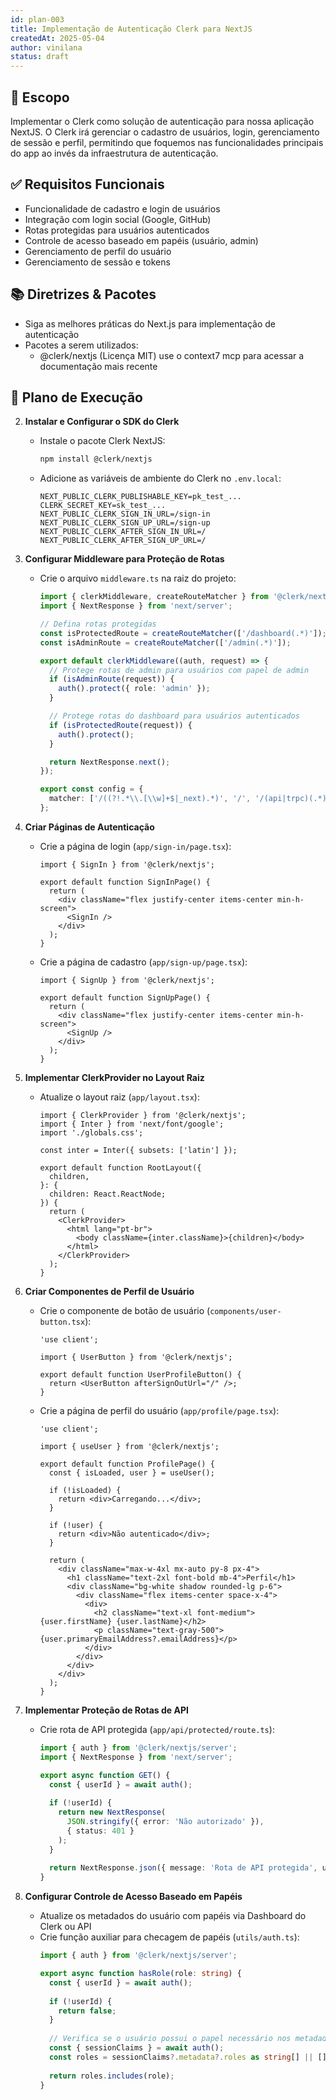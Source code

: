 ```yaml
---
id: plan-003
title: Implementação de Autenticação Clerk para NextJS
createdAt: 2025-05-04
author: vinilana
status: draft
---
```


## 🧩 Escopo

Implementar o Clerk como solução de autenticação para nossa aplicação NextJS. O Clerk irá gerenciar o cadastro de usuários, login, gerenciamento de sessão e perfil, permitindo que foquemos nas funcionalidades principais do app ao invés da infraestrutura de autenticação.

## ✅ Requisitos Funcionais

- Funcionalidade de cadastro e login de usuários
- Integração com login social (Google, GitHub)
- Rotas protegidas para usuários autenticados
- Controle de acesso baseado em papéis (usuário, admin)
- Gerenciamento de perfil do usuário
- Gerenciamento de sessão e tokens


## 📚 Diretrizes & Pacotes

- Siga as melhores práticas do Next.js para implementação de autenticação
- Pacotes a serem utilizados:
  - @clerk/nextjs (Licença MIT) use o context7 mcp para acessar a documentação mais recente

## 🔢 Plano de Execução


2. **Instalar e Configurar o SDK do Clerk**
   - Instale o pacote Clerk NextJS:
     ```bash
     npm install @clerk/nextjs
     ```
   - Adicione as variáveis de ambiente do Clerk no `.env.local`:
     ```
     NEXT_PUBLIC_CLERK_PUBLISHABLE_KEY=pk_test_...
     CLERK_SECRET_KEY=sk_test_...
     NEXT_PUBLIC_CLERK_SIGN_IN_URL=/sign-in
     NEXT_PUBLIC_CLERK_SIGN_UP_URL=/sign-up
     NEXT_PUBLIC_CLERK_AFTER_SIGN_IN_URL=/
     NEXT_PUBLIC_CLERK_AFTER_SIGN_UP_URL=/
     ```

3. **Configurar Middleware para Proteção de Rotas**
   - Crie o arquivo `middleware.ts` na raiz do projeto:
     ```typescript
     import { clerkMiddleware, createRouteMatcher } from '@clerk/nextjs/server';
     import { NextResponse } from 'next/server';

     // Defina rotas protegidas
     const isProtectedRoute = createRouteMatcher(['/dashboard(.*)']);
     const isAdminRoute = createRouteMatcher(['/admin(.*)']);

     export default clerkMiddleware((auth, request) => {
       // Protege rotas de admin para usuários com papel de admin
       if (isAdminRoute(request)) {
         auth().protect({ role: 'admin' });
       }

       // Protege rotas do dashboard para usuários autenticados
       if (isProtectedRoute(request)) {
         auth().protect();
       }

       return NextResponse.next();
     });

     export const config = {
       matcher: ['/((?!.*\\.[\\w]+$|_next).*)', '/', '/(api|trpc)(.*)'],
     };
     ```

4. **Criar Páginas de Autenticação**
   - Crie a página de login (`app/sign-in/page.tsx`):
     ```tsx
     import { SignIn } from '@clerk/nextjs';

     export default function SignInPage() {
       return (
         <div className="flex justify-center items-center min-h-screen">
           <SignIn />
         </div>
       );
     }
     ```
   - Crie a página de cadastro (`app/sign-up/page.tsx`):
     ```tsx
     import { SignUp } from '@clerk/nextjs';

     export default function SignUpPage() {
       return (
         <div className="flex justify-center items-center min-h-screen">
           <SignUp />
         </div>
       );
     }
     ```

5. **Implementar ClerkProvider no Layout Raiz**
   - Atualize o layout raiz (`app/layout.tsx`):
     ```tsx
     import { ClerkProvider } from '@clerk/nextjs';
     import { Inter } from 'next/font/google';
     import './globals.css';

     const inter = Inter({ subsets: ['latin'] });

     export default function RootLayout({
       children,
     }: {
       children: React.ReactNode;
     }) {
       return (
         <ClerkProvider>
           <html lang="pt-br">
             <body className={inter.className}>{children}</body>
           </html>
         </ClerkProvider>
       );
     }
     ```

6. **Criar Componentes de Perfil de Usuário**
   - Crie o componente de botão de usuário (`components/user-button.tsx`):
     ```tsx
     'use client';
     
     import { UserButton } from '@clerk/nextjs';

     export default function UserProfileButton() {
       return <UserButton afterSignOutUrl="/" />;
     }
     ```
   - Crie a página de perfil do usuário (`app/profile/page.tsx`):
     ```tsx
     'use client';
     
     import { useUser } from '@clerk/nextjs';

     export default function ProfilePage() {
       const { isLoaded, user } = useUser();

       if (!isLoaded) {
         return <div>Carregando...</div>;
       }

       if (!user) {
         return <div>Não autenticado</div>;
       }

       return (
         <div className="max-w-4xl mx-auto py-8 px-4">
           <h1 className="text-2xl font-bold mb-4">Perfil</h1>
           <div className="bg-white shadow rounded-lg p-6">
             <div className="flex items-center space-x-4">
               <div>
                 <h2 className="text-xl font-medium">{user.firstName} {user.lastName}</h2>
                 <p className="text-gray-500">{user.primaryEmailAddress?.emailAddress}</p>
               </div>
             </div>
           </div>
         </div>
       );
     }
     ```

7. **Implementar Proteção de Rotas de API**
   - Crie rota de API protegida (`app/api/protected/route.ts`):
     ```typescript
     import { auth } from '@clerk/nextjs/server';
     import { NextResponse } from 'next/server';

     export async function GET() {
       const { userId } = await auth();
       
       if (!userId) {
         return new NextResponse(
           JSON.stringify({ error: 'Não autorizado' }),
           { status: 401 }
         );
       }
       
       return NextResponse.json({ message: 'Rota de API protegida', userId });
     }
     ```

8. **Configurar Controle de Acesso Baseado em Papéis**
   - Atualize os metadados do usuário com papéis via Dashboard do Clerk ou API
   - Crie função auxiliar para checagem de papéis (`utils/auth.ts`):
     ```typescript
     import { auth } from '@clerk/nextjs/server';

     export async function hasRole(role: string) {
       const { userId } = await auth();
       
       if (!userId) {
         return false;
       }
       
       // Verifica se o usuário possui o papel necessário nos metadados
       const { sessionClaims } = await auth();
       const roles = sessionClaims?.metadata?.roles as string[] || [];
       
       return roles.includes(role);
     }
     ```
